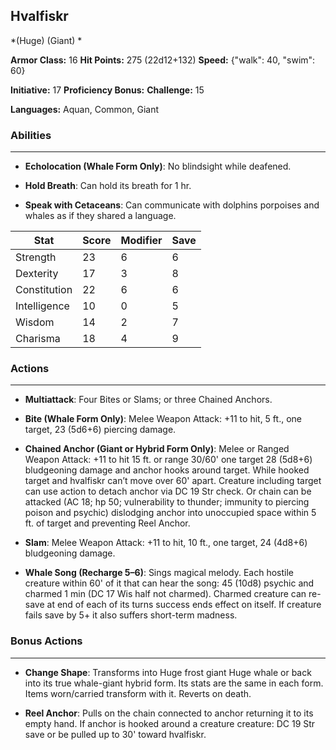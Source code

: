 ## Hvalfiskr
*(Huge) (Giant) *

**Armor Class:** 16
**Hit Points:** 275 (22d12+132)
**Speed:** {"walk": 40, "swim": 60}

**Initiative:** 17
**Proficiency Bonus:**
**Challenge:** 15

**Languages:** Aquan, Common, Giant

### Abilities
 --- 
- **Echolocation (Whale Form Only)**: No blindsight while deafened.

- **Hold Breath**: Can hold its breath for 1 hr.

- **Speak with Cetaceans**: Can communicate with dolphins porpoises and whales as if they shared a language.



| Stat | Score | Modifier | Save |
| ---- | ---- | ---- | ---- |
| Strength | 23 | 6 | 6 |
| Dexterity | 17 | 3 | 8 |
| Constitution | 22 | 6 | 6 |
| Intelligence | 10 | 0 | 5 |
| Wisdom | 14 | 2 | 7 |
| Charisma | 18 | 4 | 9 |

### Actions
 --- 
- **Multiattack**: Four Bites or Slams; or three Chained Anchors.

- **Bite (Whale Form Only)**: Melee Weapon Attack: +11 to hit, 5 ft., one target, 23 (5d6+6) piercing damage.

- **Chained Anchor (Giant or Hybrid Form Only)**: Melee or Ranged Weapon Attack: +11 to hit 15 ft. or range 30/60' one target 28 (5d8+6) bludgeoning damage and anchor hooks around target. While hooked target and hvalfiskr can’t move over 60' apart. Creature including target can use action to detach anchor via DC 19 Str check. Or chain can be attacked (AC 18; hp 50; vulnerability to thunder; immunity to piercing poison and psychic) dislodging anchor into unoccupied space within 5 ft. of target and preventing Reel Anchor.

- **Slam**: Melee Weapon Attack: +11 to hit, 10 ft., one target, 24 (4d8+6) bludgeoning damage. 

- **Whale Song (Recharge 5–6)**: Sings magical melody. Each hostile creature within 60' of it that can hear the song: 45 (10d8) psychic and charmed 1 min (DC 17 Wis half not charmed). Charmed creature can re-save at end of each of its turns success ends effect on itself. If creature fails save by 5+ it also suffers short-term madness.

### Bonus Actions
 --- 
- **Change Shape**: Transforms into Huge frost giant Huge whale or back into its true whale-giant hybrid form. Its stats are the same in each form. Items worn/carried transform with it. Reverts on death.

- **Reel Anchor**: Pulls on the chain connected to anchor returning it to its empty hand. If anchor is hooked around a creature creature: DC 19 Str save or be pulled up to 30' toward hvalfiskr.

